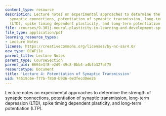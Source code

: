 ```yaml
---
content_type: resource
description: Lecture notes on experimental approaches to determine the strength of
  synaptic connections, potentiation of synaptic transmission, long-term depression
  (LTD), spike timing dependent plasticity, and long-term potentiation (LTP).
file: /courses/9-301j-neural-plasticity-in-learning-and-development-spring-2002/74519c6ef77bf8b0b9360e3fecd0ee26_lecture_4_Notes.pdf
file_type: application/pdf
learning_resource_types:
- Lecture Notes
license: https://creativecommons.org/licenses/by-nc-sa/4.0/
ocw_type: OCWFile
parent_title: Lecture Notes
parent_type: CourseSection
parent_uid: 6664e3f8-e2d9-49c8-0bb4-a4bfb327bf75
resourcetype: Document
title: 'Lecture 4: Potentiation of Synaptic Transmission'
uid: 74519c6e-f77b-f8b0-b936-0e3fecd0ee26
---
```

Lecture notes on experimental approaches to determine the strength of synaptic connections, potentiation of synaptic transmission, long-term depression (LTD), spike timing dependent plasticity, and long-term potentiation (LTP).